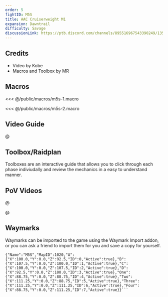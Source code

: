 ```yaml
---
order: 5
fightID: M5S
title: AAC Cruiserweight M1
expansion: Dawntrail
difficulty: Savage
discussionLink: https://ptb.discord.com/channels/895516967543390249/1355408159451250708
---
```



## Credits
- Video by Kobe
- Macros and Toolbox by MR

## Macros

<<< @/public/macros/m5s-1.macro

<<< @/public/macros/m5s-2.macro

## Video Guide

@[](https://youtu.be/5y81EZBJrpc)


## Toolbox/Raidplan
Toolboxes are an interactive guide that allows you to click through each phase indiviudally and review the mechanics in a easy to understand manner.

<Action title='M5S Raidplan' color='red' href='https://raidplan.io/plan/nDb_1x1B_dTpLoPu' />

## PoV Videos
@[](https://youtu.be/OEtriDPAJWo)

@[](https://youtu.be/OEoNRk5Txbw)

## Waymarks
Waymarks can be imported to the game using the Waymark Import addon, or you can ask a friend to import them for you and save a copy for yourself.

```
{"Name":"M5S","MapID":1020,"A":{"X":100.0,"Y":0.0,"Z":92.5,"ID":0,"Active":true},"B":{"X":107.5,"Y":0.0,"Z":100.0,"ID":1,"Active":true},"C":{"X":100.0,"Y":0.0,"Z":107.5,"ID":2,"Active":true},"D":{"X":92.5,"Y":0.0,"Z":100.0,"ID":3,"Active":true},"One":{"X":88.75,"Y":0.0,"Z":88.75,"ID":4,"Active":true},"Two":{"X":111.25,"Y":0.0,"Z":88.75,"ID":5,"Active":true},"Three":{"X":111.25,"Y":0.0,"Z":111.25,"ID":6,"Active":true},"Four":{"X":88.75,"Y":0.0,"Z":111.25,"ID":7,"Active":true}}```
